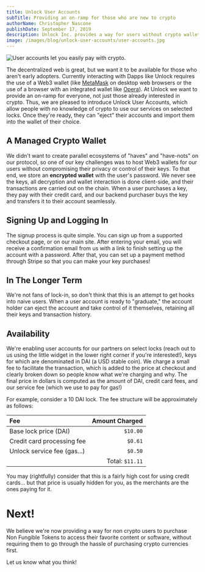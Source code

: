 ```yaml
---
title: Unlock User Accounts
subTitle: Providing an on-ramp for those who are new to crypto
authorName: Christopher Nascone
publishDate: September 17, 2019
description: Unlock Inc. provides a way for users without crypto wallets to buy keys to locks on the Unlock protocol. For this we introduce managed user accounts as well as payment via Credit Card.
image: /images/blog/unlock-user-accounts/user-accounts.jpg
---
```


![User accounts let you easily pay with crypto.](/images/blog/unlock-user-accounts/user-accounts.jpg)

The decentralized web is great, but we want it to be available for those who aren't early adopters. Currently interacting with Dapps like Unlock requires the use of a Web3 wallet (like [MetaMask](https://metamask.io/) on desktop web browsers or the use of a browser with an integrated wallet like [Opera](https://www.opera.com/crypto)). At Unlock we want to provide an on-ramp for everyone, not just those already interested in crypto. Thus, we are pleased to introduce Unlock User Accounts, which allow people with no knowledge of crypto to use our services on selected locks. Once they're ready, they can "eject" their accounts and import them into the wallet of their choice.

## A Managed Crypto Wallet

We didn't want to create parallel ecosystems of "haves" and "have-nots" on our protocol, so one of our key challenges was to host Web3 wallets for our users without compromising their privacy or control of their keys. To that end, we store an <strong>encrypted wallet</strong> with the user's password. We never see the keys, all decryption and wallet interaction is done client-side, and their transactions are carried out on the chain. When a user purchases a key, they pay with their credit card, and our backend purchaser buys the key and transfers it to their account seamlessly.

## Signing Up and Logging In

The signup process is quite simple. You can sign up from a supported checkout page, or on our main site. After entering your email, you will receive a confirmation email from us with a link to finish setting up the account with a password. After that, you can set up a payment method through Stripe so that you can make your key purchases!

## In The Longer Term

We're not fans of lock-in, so don't think that this is an attempt to get hooks into naive users. When a user account is ready to "graduate," the account holder can eject the account and take control of it themselves, retaining all their keys and transaction history.

## Availability

We're enabling user accounts for our partners on select locks (reach out to us using the little widget in the lower right corner if you're interested!), keys for which are denominated in DAI (a USD stable coin). We charge a small fee to facilitate the transaction, which is added to the price at checkout and clearly broken down so people know what we're charging and why. The final price in dollars is computed as the amount of DAI, credit card fees, and our service fee (which we use to pay for gas!)

For example, consider a 10 DAI lock. The fee structure will be approximately as follows:

| Fee                         |  Amount Charged |
| :-------------------------- | --------------: |
| Base lock price (DAI)       |        `$10.00` |
| Credit card processing fee  |         `$0.61` |
| Unlock service fee (gas...) |         `$0.50` |
|                             | Total: `$11.11` |

You may (rightfully) consider that this is a fairly high cost for using credit cards... but that price is usually hidden for you, as the merchants are the ones paying for it.

# Next!

We believe we're now providing a way for non crypto users to purchase Non Fungible Tokens to access their favorite content or software, without requiring them to go through the hassle of purchasing crypto currencies first.

Let us know what you think!
